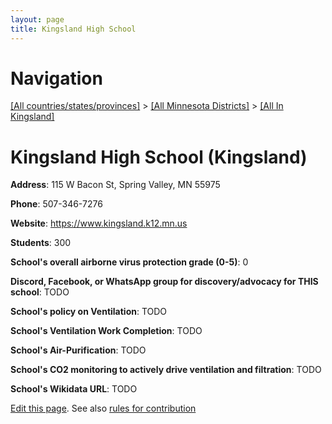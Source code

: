 ```yaml
---
layout: page
title: Kingsland High School
---
```

# Navigation

[[All countries/states/provinces]](../../..) > [[All Minnesota Districts]](../..) > [[All In Kingsland]](..)

# Kingsland High School (Kingsland)

**Address**: 115 W Bacon St, Spring Valley, MN 55975

**Phone**: 507-346-7276

**Website**: <https://www.kingsland.k12.mn.us>

**Students**: 300

**School's overall airborne virus protection grade (0-5)**: 0

**Discord, Facebook, or WhatsApp group for discovery/advocacy for THIS school**: TODO

**School's policy on Ventilation**: TODO

**School's Ventilation Work Completion**: TODO

**School's Air-Purification**: TODO

**School's CO2 monitoring to actively drive ventilation and filtration**: TODO

**School's Wikidata URL**: TODO


[Edit this page](https://github.com/ventilate-schools/MN/edit/main/./Kingsland/Kingsland_High_School.md). See also [rules for contribution](../../../contribution-rules/)